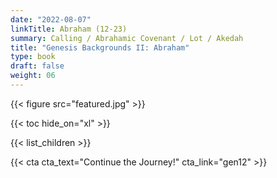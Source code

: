 ```yaml
---
date: "2022-08-07"
linkTitle: Abraham (12-23)
summary: Calling / Abrahamic Covenant / Lot / Akedah
title: "Genesis Backgrounds II: Abraham"
type: book
draft: false
weight: 06
---
```


{{< figure src="featured.jpg" >}}

{{< toc hide_on="xl" >}}


{{< list_children >}}





{{< cta cta_text="Continue the Journey!" cta_link="gen12" >}}
